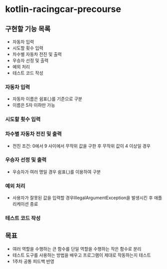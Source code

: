 # kotlin-racingcar-precourse

## 구현할 기능 목록
- 자동차 입력
- 시도할 횟수 입력
- 차수별 자동차 전진 및 출력
- 우승자 선정 및 출력
- 예외 처리
- 테스트 코드 작성

### 자동차 입력
- 자동차 이름은 쉼표(,)를 기준으로 구분
- 이름은 5자 이하만 가능

### 시도할 횟수 입력

### 차수별 자동차 전진 및 출력
- 전진 조건: 0에서 9 사이에서 무작위 값을 구한 후 무작위 값이 4 이상일 경우

### 우승자 선정 및 출력
- 우승자가 여러 명일 경우 쉼표(,)를 이용하여 구분

### 예외 처리
- 사용자가 잘못된 값을 입력할 경우IllegalArgumentException을 발생시킨 후 애플리케이션 종료

### 테스트 코드 작성

## 목표
- 여러 역할을 수행하는 큰 함수를 단일 역할을 수행하는 작은 함수로 분리
- 테스트 도구를 사용하는 방법을 배우고 프로그램이 제대로 작동하는지 테스트
- 1주차 공통 피드백 반영
